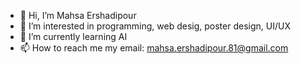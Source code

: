 - 👋 Hi, I’m Mahsa Ershadipour
- 👀 I’m interested in programming, web desig, poster design, UI/UX
- 🌱 I’m currently learning AI
- 📫 How to reach me my email: mahsa.ershadipour.81@gmail.com

<!---
mahsaershadi/mahsaershadi is a ✨ special ✨ repository because its `README.md` (this file) appears on your GitHub profile.
You can click the Preview link to take a look at your changes.
--->
